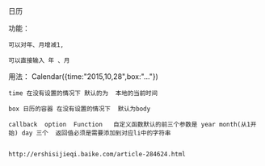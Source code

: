 日历

功能：

	可以对年、月增减1,

	可以直接输入 年 、月

用法：
	Calendar({time:"2015,10,28",box:"..."})

	time 在没有设置的情况下 默认的为  本地的当前时间

	box 日历的容器 在没有设置的情况下  默认为body

	callback  option  Function   自定义函数默认的前三个参数是 year month(从1开始) day 三个  返回值必须是需要添加到对应li中的字符串


	http://ershisijieqi.baike.com/article-284624.html
